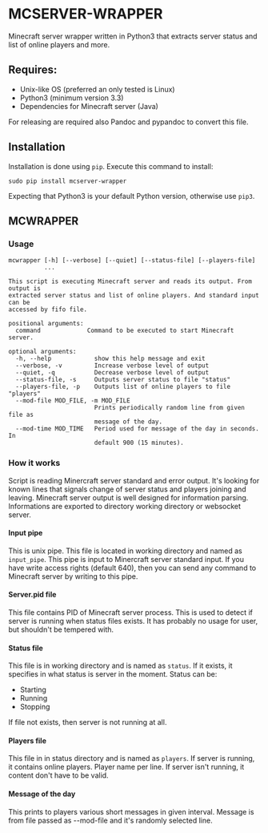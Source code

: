 MCSERVER-WRAPPER
================
Minecraft server wrapper written in Python3 that extracts server status and list
of online players and more.

Requires:
-----------------
* Unix-like OS (preferred an only tested is Linux)
* Python3 (minimum version 3.3)
* Dependencies for Minecraft server (Java)

For releasing are required also Pandoc and pypandoc to convert this file.

Installation
------------
Installation is done using `pip`. Execute this command to install:
```
sudo pip install mcserver-wrapper
```
Expecting that Python3 is your default Python version, otherwise use `pip3`.

MCWRAPPER
---------
### Usage
```
mcwrapper [-h] [--verbose] [--quiet] [--status-file] [--players-file]
          ...

This script is executing Minecraft server and reads its output. From output is
extracted server status and list of online players. And standard input can be
accessed by fifo file.

positional arguments:
  command             Command to be executed to start Minecraft server.

optional arguments:
  -h, --help            show this help message and exit
  --verbose, -v         Increase verbose level of output
  --quiet, -q           Decrease verbose level of output
  --status-file, -s     Outputs server status to file "status"
  --players-file, -p    Outputs list of online players to file "players"
  --mod-file MOD_FILE, -m MOD_FILE
                        Prints periodically random line from given file as
                        message of the day.
  --mod-time MOD_TIME   Period used for message of the day in seconds. In
                        default 900 (15 minutes).
```

### How it works
Script is reading Minercraft server standard and error output. It's looking for
known lines that signals change of server status and players joining and leaving.
Minecraft server output is well designed for information parsing. Informations are
exported to directory working directory or websocket server.

#### Input pipe
This is unix pipe. This file is located in working directory and named as
`input_pipe`.  This pipe is input to Minercraft server standard input. If you have
write access rights (default 640), then you can send any command to Minecraft
server by writing to this pipe.

#### Server.pid file
This file contains PID of Minecraft server process. This is used to detect if
server is running when status files exists. It has probably no usage for user, but
shouldn't be tempered with.

#### Status file
This file is in working directory and is named as `status`. If it exists, it
specifies in what status is server in the moment.
Status can be:

* Starting
* Running
* Stopping

If file not exists, then server is not running at all.

#### Players file
This file in in status directory and is named as `players`. If server is running,
it contains online players. Player name per line.  If server isn't running, it
content don't have to be valid.

#### Message of the day
This prints to players various short messages in given interval. Message is from
file passed as --mod-file and it's randomly selected line.
